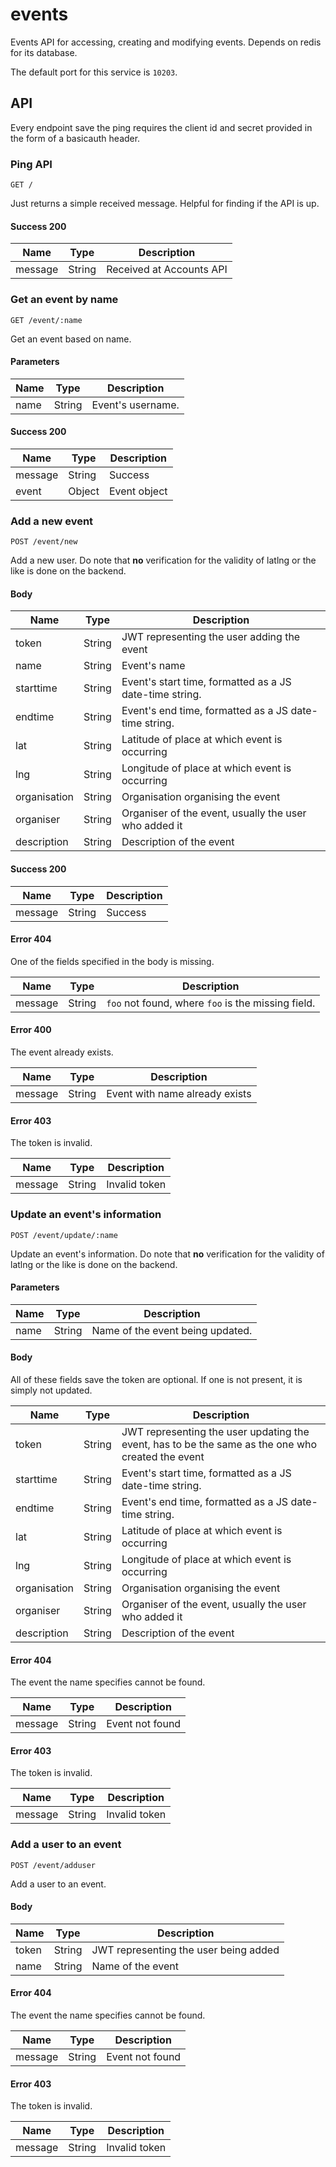 # events

Events API for accessing, creating and modifying events. Depends on redis for its database.

The default port for this service is ```10203```.

## API

Every endpoint save the ping requires the client id and secret provided in the form of a basicauth header.

### Ping API

```
GET /
```

Just returns a simple received message. Helpful for finding if the API is up.

#### Success 200

| Name | Type | Description |
| ---- | ---- | ----------- |
| message | String | Received at Accounts API|

### Get an event by name

```
GET /event/:name
```

Get an event based on name.

#### Parameters

| Name | Type | Description |
| ---- | ---- | ----------- |
| name | String | Event's username.|

#### Success 200

| Name | Type | Description |
| ---- | ---- | ----------- |
| message | String | Success |
| event | Object | Event object |

### Add a new event

```
POST /event/new
```

Add a new user. Do note that **no** verification for the validity of latlng or the like is done on the backend.

#### Body

| Name | Type | Description |
| ---- | ---- | ----------- |
| token | String | JWT representing the user adding the event |
| name | String | Event's name |
| starttime | String | Event's start time, formatted as a JS date-time string. |
| endtime | String | Event's end time, formatted as a JS date-time string. |
| lat | String | Latitude of place at which event is occurring |
| lng | String | Longitude of place at which event is occurring |
| organisation | String | Organisation organising the event |
| organiser | String | Organiser of the event, usually the user who added it |
| description | String | Description of the event |

#### Success 200

| Name | Type | Description |
| ---- | ---- | ----------- |
| message | String | Success |

#### Error 404

One of the fields specified in the body is missing.

| Name | Type | Description |
| ---- | ---- | ----------- |
| message | String | ```foo``` not found, where ```foo``` is the missing field. |

#### Error 400

The event already exists.

| Name | Type | Description |
| ---- | ---- | ----------- |
| message | String | Event with name already exists |

#### Error 403

The token is invalid.

| Name | Type | Description |
| ---- | ---- | ----------- |
| message | String | Invalid token |

### Update an event's information

```
POST /event/update/:name
```

Update an event's information. Do note that **no** verification for the validity of latlng or the like is done on the backend.

#### Parameters

| Name | Type | Description |
| ---- | ---- | ----------- |
| name | String | Name of the event being updated. |

#### Body

All of these fields save the token are optional. If one is not present, it is simply not updated.

| Name | Type | Description |
| ---- | ---- | ----------- |
| token | String | JWT representing the user updating the event, has to be the same as the one who created the event |
| starttime | String | Event's start time, formatted as a JS date-time string. |
| endtime | String | Event's end time, formatted as a JS date-time string. |
| lat | String | Latitude of place at which event is occurring |
| lng | String | Longitude of place at which event is occurring |
| organisation | String | Organisation organising the event |
| organiser | String | Organiser of the event, usually the user who added it |
| description | String | Description of the event |

#### Error 404

The event the name specifies cannot be found.

| Name | Type | Description |
| ---- | ---- | ----------- |
| message | String | Event not found |

#### Error 403

The token is invalid.

| Name | Type | Description |
| ---- | ---- | ----------- |
| message | String | Invalid token |

### Add a user to an event

```
POST /event/adduser
```

Add a user to an event.

#### Body

| Name | Type | Description |
| ---- | ---- | ----------- |
| token | String | JWT representing the user being added |
| name | String | Name of the event |

#### Error 404

The event the name specifies cannot be found.

| Name | Type | Description |
| ---- | ---- | ----------- |
| message | String | Event not found |

#### Error 403

The token is invalid.

| Name | Type | Description |
| ---- | ---- | ----------- |
| message | String | Invalid token |
